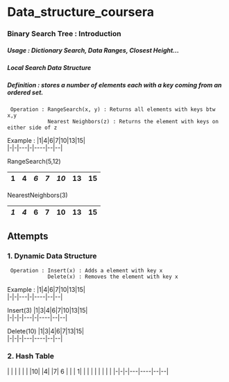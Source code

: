 # Data_structure_coursera
### Binary Search Tree : Introduction 
##### Usage : Dictionary Search, Data Ranges, Closest Height...
##### Local Search Data Structure  
##### Definition : stores a number of elements each with a key coming from an ordered set. 
     Operation : RangeSearch(x, y) : Returns all elements with keys btw x,y
                 Nearest Neighbors(z) : Returns the element with keys on either side of z
Example : 
|1|4|6|7|10|13|15|  
|-|-|---|-|----|--|--|  

RangeSearch(5,12)  

|1|4|*6*|*7*|*10*|13|15|    
|-|-|---|-|----|--|--|  
  
NearestNeighbors(3)

|*1*|*4*|6|7|10|13|15|    
|-|-|---|-|----|--|--|  
  
## Attempts
### 1. Dynamic Data Structure
     Operation : Insert(x) : Adds a element with key x  
                 Delete(x) : Removes the element with key x 
Example : 
|1|4|6|7|10|13|15|  
|-|-|---|-|----|--|--|  

Insert(3) 
|1|3|4|6|7|10|13|15|  
|-|-|-|---|-|----|--|--|  

Delete(10)
|1|3|4|6|7|13|15|  
|-|-|-|---|----|--|--|  

### 2. Hash Table
| | | |   |    |  |10|
|4| |7| 6 |    |  | 1|
| | | |   |    |  |  |
|-|-|-|---|----|--|--|



